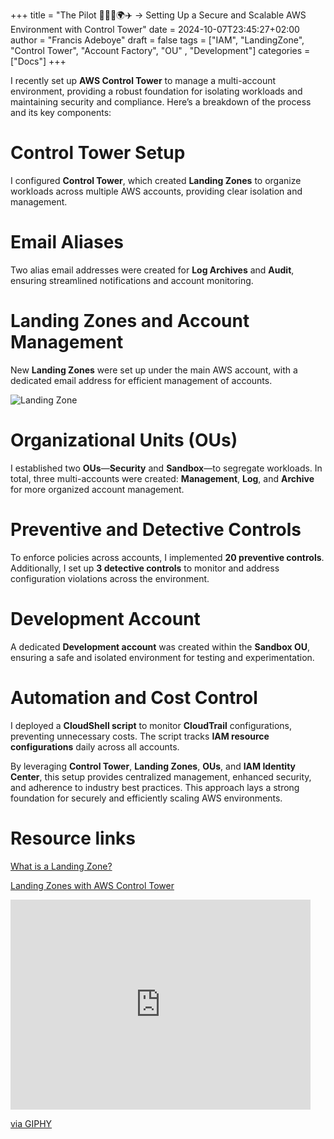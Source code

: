 +++
title = "The Pilot 👨🏽‍✈️🌍✈️ -> Setting Up a Secure and Scalable AWS Environment with Control Tower"
date = 2024-10-07T23:45:27+02:00
author = "Francis Adeboye"
draft = false
tags = ["IAM", "LandingZone", "Control Tower", "Account Factory", "OU" , "Development"]
categories = ["Docs"]
+++

I recently set up **AWS Control Tower** to manage a multi-account environment, providing a robust foundation for isolating workloads and maintaining security and compliance. Here’s a breakdown of the process and its key components: <!--more-->


# Control Tower Setup
I configured **Control Tower**, which created **Landing Zones** to organize workloads across multiple AWS accounts, providing clear isolation and management.

# Email Aliases
Two alias email addresses were created for **Log Archives** and **Audit**, ensuring streamlined notifications and account monitoring.

# Landing Zones and Account Management
New **Landing Zones** were set up under the main AWS account, with a dedicated email address for efficient management of accounts.

![Landing Zone](https://github.com/user-attachments/assets/64d52b7e-15f6-460d-9b0e-7dfef42e15ba)


# Organizational Units (OUs)
I established two **OUs**—**Security** and **Sandbox**—to segregate workloads. In total, three multi-accounts were created: **Management**, **Log**, and **Archive** for more organized account management.


# Preventive and Detective Controls
To enforce policies across accounts, I implemented **20 preventive controls**. Additionally, I set up **3 detective controls** to monitor and address configuration violations across the environment.

# Development Account
A dedicated **Development account** was created within the **Sandbox OU**, ensuring a safe and isolated environment for testing and experimentation.

# Automation and Cost Control
I deployed a **CloudShell script** to monitor **CloudTrail** configurations, preventing unnecessary costs. The script tracks **IAM resource configurations** daily across all accounts.

By leveraging **Control Tower**, **Landing Zones**, **OUs**, and **IAM Identity Center**, this setup provides centralized management, enhanced security, and adherence to industry best practices. This approach lays a strong foundation for securely and efficiently scaling AWS environments.

# Resource links
[What is a Landing Zone?](https://docs.aws.amazon.com/prescriptive-guidance/latest/migration-aws-environment/building-landing-zones.html#aws-control-tower)

[Landing Zones with AWS Control Tower](https://docs.aws.amazon.com/prescriptive-guidance/latest/migration-aws-environment/building-landing-zones.html#aws-control-tower)

<iframe src="https://giphy.com/embed/rVZEejvVWEbug" width="480" height="336" style="" frameBorder="0" class="giphy-embed" allowFullScreen></iframe><p><a href="https://giphy.com/gifs/reactiongifs-rVZEejvVWEbug">via GIPHY</a></p>
